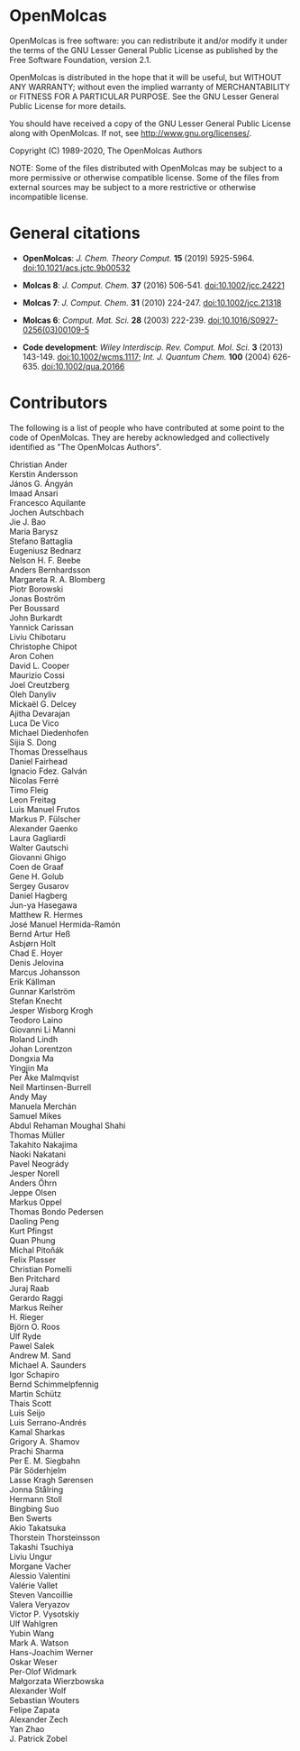 OpenMolcas
==========

OpenMolcas is free software: you can redistribute it and/or modify it
under the terms of the GNU Lesser General Public License as published by
the Free Software Foundation, version 2.1.

OpenMolcas is distributed in the hope that it will be useful, but
WITHOUT ANY WARRANTY; without even the implied warranty of
MERCHANTABILITY or FITNESS FOR A PARTICULAR PURPOSE. See the GNU Lesser
General Public License for more details.

You should have received a copy of the GNU Lesser General Public License
along with OpenMolcas. If not, see <http://www.gnu.org/licenses/>.

Copyright (C) 1989-2020, The OpenMolcas Authors


NOTE: Some of the files distributed with OpenMolcas may be subject to a more
permissive or otherwise compatible license. Some of the files from external
sources may be subject to a more restrictive or otherwise incompatible license.


General citations
=================

* **OpenMolcas**:
  *J. Chem. Theory Comput.* **15** (2019) 5925-5964. [doi:10.1021/acs.jctc.9b00532](https://doi.org/10.1021/acs.jctc.9b00532)

* **Molcas 8**:
  *J. Comput. Chem.* **37** (2016) 506-541. [doi:10.1002/jcc.24221](https://doi.org/10.1002/jcc.24221)

* **Molcas 7**:
  *J. Comput. Chem.* **31** (2010) 224-247. [doi:10.1002/jcc.21318](https://doi.org/10.1002/jcc.21318)

* **Molcas 6**:
  *Comput. Mat. Sci.* **28** (2003) 222-239. [doi:10.1016/S0927-0256(03)00109-5](https://doi.org/10.1016/S0927-0256(03)00109-5)

* **Code development**:
  *Wiley Interdiscip. Rev. Comput. Mol. Sci.* **3** (2013) 143-149. [doi:10.1002/wcms.1117](https://doi.org/10.1002/wcms.1117);
  *Int. J. Quantum Chem.* **100** (2004) 626-635. [doi:10.1002/qua.20166](https://doi.org/10.1002/qua.20166)


Contributors
============

The following is a list of people who have contributed at some point to the
code of OpenMolcas. They are hereby acknowledged and collectively identified as
"The OpenMolcas Authors".

Christian Ander  
Kerstin Andersson  
János G. Ángyán  
Imaad Ansari  
Francesco Aquilante  
Jochen Autschbach  
Jie J. Bao  
Maria Barysz  
Stefano Battaglia  
Eugeniusz Bednarz  
Nelson H. F. Beebe  
Anders Bernhardsson  
Margareta R. A. Blomberg  
Piotr Borowski  
Jonas Boström  
Per Boussard  
John Burkardt  
Yannick Carissan  
Liviu Chibotaru  
Christophe Chipot  
Aron Cohen  
David L. Cooper  
Maurizio Cossi  
Joel Creutzberg  
Oleh Danyliv  
Mickaël G. Delcey  
Ajitha Devarajan  
Luca De Vico  
Michael Diedenhofen  
Sijia S. Dong  
Thomas Dresselhaus  
Daniel Fairhead  
Ignacio Fdez. Galván  
Nicolas Ferré  
Timo Fleig  
Leon Freitag  
Luis Manuel Frutos  
Markus P. Fülscher  
Alexander Gaenko  
Laura Gagliardi  
Walter Gautschi  
Giovanni Ghigo  
Coen de Graaf  
Gene H. Golub  
Sergey Gusarov  
Daniel Hagberg  
Jun-ya Hasegawa  
Matthew R. Hermes  
José Manuel Hermida-Ramón  
Bernd Artur Heß  
Asbjørn Holt  
Chad E. Hoyer  
Denis Jelovina  
Marcus Johansson  
Erik Källman  
Gunnar Karlström  
Stefan Knecht  
Jesper Wisborg Krogh  
Teodoro Laino  
Giovanni Li Manni  
Roland Lindh  
Johan Lorentzon  
Dongxia Ma  
Yingjin Ma  
Per Åke Malmqvist  
Neil Martinsen-Burrell  
Andy May  
Manuela Merchán  
Samuel Mikes  
Abdul Rehaman Moughal Shahi  
Thomas Müller  
Takahito Nakajima  
Naoki Nakatani  
Pavel Neogrády  
Jesper Norell  
Anders Öhrn  
Jeppe Olsen  
Markus Oppel  
Thomas Bondo Pedersen  
Daoling Peng  
Kurt Pfingst  
Quan Phung  
Michal Pitoňák  
Felix Plasser  
Christian Pomelli  
Ben Pritchard  
Juraj Raab  
Gerardo Raggi  
Markus Reiher  
H. Rieger  
Björn O. Roos  
Ulf Ryde  
Pawel Salek  
Andrew M. Sand  
Michael A. Saunders  
Igor Schapiro  
Bernd Schimmelpfennig  
Martin Schütz  
Thais Scott  
Luis Seijo  
Luis Serrano-Andrés  
Kamal Sharkas  
Grigory A. Shamov  
Prachi Sharma  
Per E. M. Siegbahn  
Pär Söderhjelm  
Lasse Kragh Sørensen  
Jonna Stålring  
Hermann Stoll  
Bingbing Suo  
Ben Swerts  
Akio Takatsuka  
Thorstein Thorsteinsson  
Takashi Tsuchiya  
Liviu Ungur  
Morgane Vacher  
Alessio Valentini  
Valérie Vallet  
Steven Vancoillie  
Valera Veryazov  
Victor P. Vysotskiy  
Ulf Wahlgren  
Yubin Wang  
Mark A. Watson  
Hans-Joachim Werner  
Oskar Weser  
Per-Olof Widmark  
Małgorzata Wierzbowska  
Alexander Wolf  
Sebastian Wouters  
Felipe Zapata  
Alexander Zech  
Yan Zhao  
J. Patrick Zobel  

